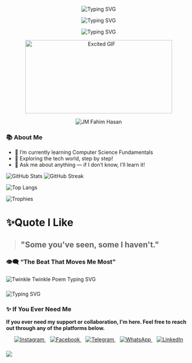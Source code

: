<p align="center">
  <img src="https://readme-typing-svg.demolab.com?font=Fira+Code&size=36&duration=2000&pause=1500&color=00CFFF&center=true&width=600&lines=Hi+I'm+J+M+FAHIM+HASAN" alt="Typing SVG" />
</p>

<p align="center">
  <img src="https://readme-typing-svg.demolab.com?font=Fira+Code&size=20&duration=2000&pause=5000&color=FF0000&center=true&width=600&lines=Computer+Science+and+Engineering+Student." alt="Typing SVG" />
</p>


<p align="center">
  <img src="https://readme-typing-svg.demolab.com?font=Fira+Code&duration=3000&pause=1000&center=true&width=435&lines=Aspiring+Developer;Learning+Every+Day;Future+Coder+In+Progress" alt="Typing SVG" />
</p>




<p align="center">
  <img src="https://media2.giphy.com/media/v1.Y2lkPTc5MGI3NjExZmQwMnV2NXRvM2wydGw3MTNrdTNrd3l3dGlzd3IyMWcyYnIxcWpkeCZlcD12MV9pbnRlcm5hbF9naWZfYnlfaWQmY3Q9Zw/jBOOXxSJfG8kqMxT11/giphy.gif" width="400" height="200" alt="Excited GIF"> 
</p>

<p align="center">
  <img src="https://komarev.com/ghpvc/?username=jmfahimhasan&label=Profile+Views&color=dc143c&style=for-the-badge" alt="JM Fahim Hasan" />
</p>



### 📚 About Me

- 🔭 I’m currently learning Computer Science Fundamentals
- 🌱 Exploring the tech world, step by step!
- 💬 Ask me about anything — if I don’t know, I’ll learn it!




![GitHub Stats](https://github-readme-stats.vercel.app/api?username=jmfahimhasan&show_icons=true&theme=onedark&hide_border=true&border_radius=10) ![GitHub Streak](https://streak-stats.demolab.com?user=jmfahimhasan&theme=vue&hide_border=true&background=060A0CD0)

 ![Top Langs](https://github-readme-stats.vercel.app/api/top-langs/?username=jmfahimhasan&layout=compact&theme=onedark&hide_border=true&border_radius=10)

![Trophies](https://github-profile-trophy.vercel.app/?username=jmfahimhasan&theme=onedark&no-frame=true&margin-w=10&margin-h=15&row=2&column=4)





 # ✨Quote I Like
> ## "Some you've seen, some I haven't."

### 👁‍🗨 “The Beat That Moves Me Most”
### <p align="center">
  <img src="https://readme-typing-svg.demolab.com?font=Fira+Code&fontSize=48&duration=5000&pause=1500&color=FF0000&center=true&width=600&lines=Twinkle,+twinkle,+little+star;How+I+wonder+what+you+are!;Up+above+the+world+so+high;Like+a+diamond+in+the+sky.;When+the+blazing+sun+is+gone;When+he+nothing+shines+upon;Then+you+show+your+little+light;Twinkle,+twinkle,+all+the+night." alt="Twinkle Twinkle Poem Typing SVG" />
</p>

### <p align="center">
  <img src="https://readme-typing-svg.demolab.com?font=Fira+Code&size=28&duration=5000&pause=2000&color=FF2C2C&center=true&width=700&lines=The+Battle+Of+The+Soul;With+The+Devil" alt="Typing SVG" />
</p>






### ✨ If You Ever Need Me

**If you ever need my support or collaboration, I'm here. Feel free to reach out through any of the platforms below.**

<p align="center">
  <a href="https://www.instagram.com/fahimhassan311?igsh=MXgwdTlxNDFrcDNmbA==" target="_blank">
    <img src="https://img.icons8.com/fluency/48/instagram-new.png" alt="Instagram"/>  
  </a>
  &nbsp;&nbsp;
  <a href="https://www.facebook.com/share/15n5ZoV588/" target="_blank">
    <img src="https://img.icons8.com/fluency/48/facebook-new.png" alt="Facebook"/>
  </a>
  &nbsp;&nbsp;
  <a href="https://t.me/jmfahimhasan" target="_blank">
    <img src="https://img.icons8.com/fluency/48/telegram-app.png" alt="Telegram"/>
  </a>
  &nbsp;&nbsp;
  <a href="https://wa.me/8801893380852" target="_blank">
    <img src="https://img.icons8.com/fluency/48/whatsapp.png" alt="WhatsApp"/>
  </a>
  &nbsp;&nbsp;
  <a href="https://www.linkedin.com/in/j-m-fahim-hasan" target="_blank">
    <img src="https://img.icons8.com/fluency/48/linkedin.png" alt="LinkedIn"/>
  </a>
</p>








###  <p align="center">
  <img src="https://img.shields.io/badge/Made%20in-Bangladesh-1f425f?style=for-the-badge" />
</p>































